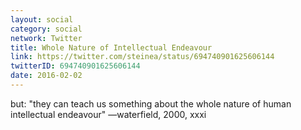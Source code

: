 ```yaml
---
layout: social
category: social
network: Twitter
title: Whole Nature of Intellectual Endeavour
link: https://twitter.com/steinea/status/694740901625606144
twitterID: 694740901625606144
date: 2016-02-02
---
```


but: "they can teach us something about the whole nature of human intellectual endeavour" —waterfield, 2000, xxxi
